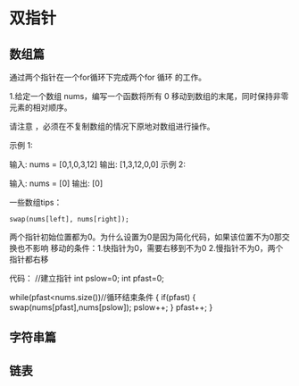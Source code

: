 # 双指针

## 数组篇

通过两个指针在一个for循环下完成两个for  循环  的工作。

1.给定一个数组 nums，编写一个函数将所有 0 移动到数组的末尾，同时保持非零元素的相对顺序。

请注意 ，必须在不复制数组的情况下原地对数组进行操作。

示例 1:

输入: nums = [0,1,0,3,12]
输出: [1,3,12,0,0]
示例 2:

输入: nums = [0]
输出: [0]

一些数组tips：
```
swap(nums[left], nums[right]);
```

两个指针初始位置都为0。为什么设置为0是因为简化代码，如果该位置不为0那交换也不影响
移动的条件：1.快指针为0，需要右移到不为0
2.慢指针不为0，两个指针都右移

代码：
//建立指针
int pslow=0;
int pfast=0;

while(pfast<nums.size())//循环结束条件
{
    if(pfast)
    {
        swap(nums[pfast],nums[pslow]);
        pslow++;
    }
    pfast++;
}

## 字符串篇


## 链表

